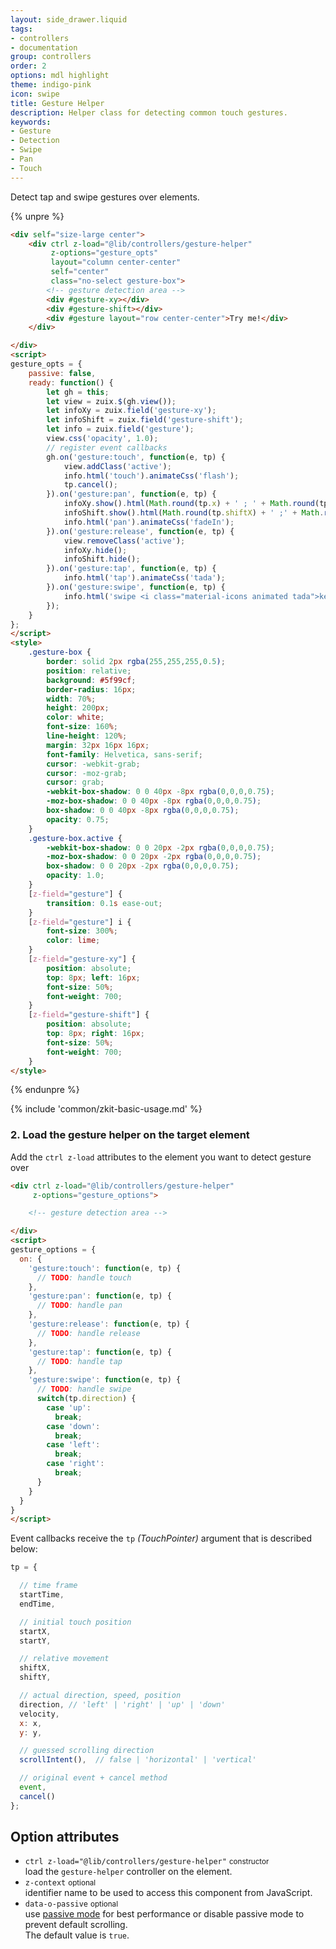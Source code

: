 ```yaml
---
layout: side_drawer.liquid
tags:
- controllers
- documentation
group: controllers
order: 2
options: mdl highlight
theme: indigo-pink
icon: swipe
title: Gesture Helper
description: Helper class for detecting common touch gestures.
keywords:
- Gesture
- Detection
- Swipe
- Pan
- Touch
---
```


Detect tap and swipe gestures over elements.

{% unpre %}
```html
<div self="size-large center">
    <div ctrl z-load="@lib/controllers/gesture-helper"
         z-options="gesture_opts"
         layout="column center-center"
         self="center"
         class="no-select gesture-box">
        <!-- gesture detection area -->
        <div #gesture-xy></div>
        <div #gesture-shift></div>
        <div #gesture layout="row center-center">Try me!</div>
    </div>

</div>
<script>
gesture_opts = {
    passive: false,
    ready: function() {
        let gh = this;
        let view = zuix.$(gh.view());
        let infoXy = zuix.field('gesture-xy');
        let infoShift = zuix.field('gesture-shift');
        let info = zuix.field('gesture');
        view.css('opacity', 1.0);
        // register event callbacks
        gh.on('gesture:touch', function(e, tp) {
            view.addClass('active');
            info.html('touch').animateCss('flash');
            tp.cancel();
        }).on('gesture:pan', function(e, tp) {
            infoXy.show().html(Math.round(tp.x) + ' ; ' + Math.round(tp.y));
            infoShift.show().html(Math.round(tp.shiftX) + ' ;' + Math.round(tp.shiftY));
            info.html('pan').animateCss('fadeIn');
        }).on('gesture:release', function(e, tp) {
            view.removeClass('active');
            infoXy.hide();
            infoShift.hide();
        }).on('gesture:tap', function(e, tp) {
            info.html('tap').animateCss('tada');
        }).on('gesture:swipe', function(e, tp) {
            info.html('swipe <i class="material-icons animated tada">keyboard_arrow_' + tp.direction + '</i> ' + tp.direction);
        });
    }
};
</script>
<style>
    .gesture-box {
        border: solid 2px rgba(255,255,255,0.5);
        position: relative;
        background: #5f99cf;
        border-radius: 16px;
        width: 70%;
        height: 200px;
        color: white;
        font-size: 160%;
        line-height: 120%;
        margin: 32px 16px 16px;
        font-family: Helvetica, sans-serif;
        cursor: -webkit-grab;
        cursor: -moz-grab;
        cursor: grab;
        -webkit-box-shadow: 0 0 40px -8px rgba(0,0,0,0.75);
        -moz-box-shadow: 0 0 40px -8px rgba(0,0,0,0.75);
        box-shadow: 0 0 40px -8px rgba(0,0,0,0.75);
        opacity: 0.75;
    }
    .gesture-box.active {
        -webkit-box-shadow: 0 0 20px -2px rgba(0,0,0,0.75);
        -moz-box-shadow: 0 0 20px -2px rgba(0,0,0,0.75);
        box-shadow: 0 0 20px -2px rgba(0,0,0,0.75);
        opacity: 1.0;
    }
    [z-field="gesture"] {
        transition: 0.1s ease-out;
    }
    [z-field="gesture"] i {
        font-size: 300%;
        color: lime;
    }
    [z-field="gesture-xy"] {
        position: absolute;
        top: 8px; left: 16px;
        font-size: 50%;
        font-weight: 700;
    }
    [z-field="gesture-shift"] {
        position: absolute;
        top: 8px; right: 16px;
        font-size: 50%;
        font-weight: 700;
    }
</style>
```
{% endunpre %}


{% include 'common/zkit-basic-usage.md' %}

### 2. Load the gesture helper on the target element 

Add the `ctrl z-load` attributes to the element you want to detect gesture over

```html
<div ctrl z-load="@lib/controllers/gesture-helper"
     z-options="gesture_options">

    <!-- gesture detection area -->

</div>
<script>
gesture_options = {
  on: {
    'gesture:touch': function(e, tp) {
      // TODO: handle touch
    },
    'gesture:pan': function(e, tp) {
      // TODO: handle pan
    },
    'gesture:release': function(e, tp) {
      // TODO: handle release
    },
    'gesture:tap': function(e, tp) {
      // TODO: handle tap
    },
    'gesture:swipe': function(e, tp) {
      // TODO: handle swipe
      switch(tp.direction) {
        case 'up':
          break;
        case 'down':
          break;
        case 'left':
          break;
        case 'right':
          break;
      }
    }
  }
}
</script>
```

Event callbacks receive the `tp` *(TouchPointer)* argument that is described below:

```js
tp = {

  // time frame
  startTime,
  endTime,

  // initial touch position
  startX,
  startY,

  // relative movement
  shiftX,
  shiftY,

  // actual direction, speed, position
  direction, // 'left' | 'right' | 'up' | 'down'
  velocity,
  x: x,
  y: y,

  // guessed scrolling direction
  scrollIntent(),  // false | 'horizontal' | 'vertical'

  // original event + cancel method
  event,
  cancel()
};
```

## Option attributes

- `ctrl z-load="@lib/controllers/gesture-helper"` <small>constructor</small>  
  load the `gesture-helper` controller on the element.
- `z-context` <small>optional</small>  
  identifier name to be used to access this component from JavaScript.
- `data-o-passive` <small>optional</small>  
  use [passive mode](https://github.com/WICG/EventListenerOptions/blob/gh-pages/explainer.md)
  for best performance or disable passive mode to prevent default scrolling.  
  The default value is `true`.
